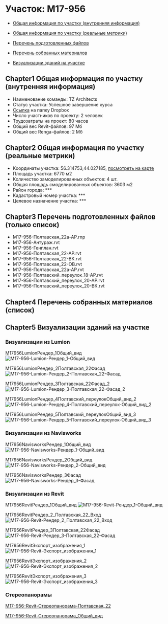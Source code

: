 # Участок: M17-956

* [Общая информация по участку (внутренняя информация)](#Chapter1)

* [Общая информация по участку (реальные метрики)](#Chapter2)

* [Перечень подготовленных файлов](#Chapter3)

* [Перечень собранных материалов](#Chapter4)

* [Визуализации зданий на участке](#Chapter5)

## <a id="test">Chapter1</a> Общая информация по участку (внутренняя информация)
+ Наименование команды: TZ Architects
+ Статус участка: Успешное завершение курса
+ [Ссылка](https://www.dropbox.com/sh/wvvgv1nw1iqred9/AADgIpu2TIMs0o6HNElTD0ava/M17_956?dl=0) на папку Dropbox
+ Число участников по проекту: 2 человек
+ Трудозатраты на проект: 80 часов
+ Общий вес Revit-файлов: 97 Мб
+ Общий вес Renga-файлов: 2 Мб
## <a id="test">Chapter2</a> Общая информация по участку (реальные метрики)
+ Координаты участка: 56.314753,44.027185, [посмотреть на карте]("yandex.ru/maps/47/nizhny-novgorod/?ll=56.314753%2C44.027185&z=19")
+ Площадь участка: 6770 м2
+ Количество замоделированных объектов: 4 шт.
+ Общая площадь смоделированных объектов: 3603 м2
+ Район города: *** 
+ Кадастровый номер участка: *** 
+ Целевое назначение участка: *** 
## <a id="test">Chapter3</a> Перечень подготовленных файлов (только список)
+ M17-956-Полтавская_22а-АР.rnp
+ М17-956-Антураж.rvt
+ М17-956-Генплан.rvt
+ М17-956-Полтавская_22-АР.rvt
+ М17-956-Полтавская_22-ВК.rvt
+ М17-956-Полтавская_22-ОВ.rvt
+ М17-956-Полтавская_22а-АР.rvt
+ М17-956-Полтавский_переулок_18-АР.rvt
+ М17-956-Полтавский_переулок_20-АР.rvt
+ М17-956-Полтавский_переулок_20-ВК.rvt
## <a id="test">Chapter4</a> Перечень собранных материалов (список)
## <a id="test">Chapter5</a> Визуализации зданий на участке
### Визуализации из Lumion
M17956LumionРендер_1Общий_вид
![M17-956-Lumion-Рендер_1-Общий_вид](/Images/M17_956/M17-956-Lumion-Рендер_1-Общий_вид_Compressed.jpg)

M17956LumionРендер_2Полтавская_22Фасад
![M17-956-Lumion-Рендер_2-Полтавская_22-Фасад](/Images/M17_956/M17-956-Lumion-Рендер_2-Полтавская_22-Фасад_Compressed.jpg)

M17956LumionРендер_3Полтавская_22Фасад_2
![M17-956-Lumion-Рендер_3-Полтавская_22-Фасад_2](/Images/M17_956/M17-956-Lumion-Рендер_3-Полтавская_22-Фасад_2_Compressed.jpg)

M17956LumionРендер_4Полтавский_переулокОбщий_вид_2
![M17-956-Lumion-Рендер_4-Полтавский_переулок-Общий_вид_2](/Images/M17_956/M17-956-Lumion-Рендер_4-Полтавский_переулок-Общий_вид_2_Compressed.jpg)

M17956LumionРендер_5Полтавский_переулокОбщий_вид_3
![M17-956-Lumion-Рендер_5-Полтавский_переулок-Общий_вид_3](/Images/M17_956/M17-956-Lumion-Рендер_5-Полтавский_переулок-Общий_вид_3_Compressed.jpg)

### Визуализации из Navisworks
M17956NavisworksРендер_1Общий_вид
![M17-956-Navisworks-Рендер_1-Общий_вид](/Images/M17_956/M17-956-Navisworks-Рендер_1-Общий_вид_Compressed.jpg)

M17956NavisworksРендер_2Общий_вид
![M17-956-Navisworks-Рендер_2-Общий_вид](/Images/M17_956/M17-956-Navisworks-Рендер_2-Общий_вид_Compressed.jpg)

M17956NavisworksРендер_3Фасад
![M17-956-Navisworks-Рендер_3-Фасад](/Images/M17_956/M17-956-Navisworks-Рендер_3-Фасад_Compressed.jpg)

### Визуализации из Revit
М17956RevitРендер_1Общий_вид
![М17-956-Revit-Рендер_1-Общий_вид](/Images/M17_956/М17-956-Revit-Рендер_1-Общий_вид_Compressed.jpg)

М17956RevitРендер_2_Полтавская_22_Вход
![М17-956-Revit-Рендер_2_Полтавская_22_Вход](/Images/M17_956/М17-956-Revit-Рендер_2_Полтавская_22_Вход_Compressed.jpg)

М17956RevitРендер_3Полтавская_22Фасад
![М17-956-Revit-Рендер_3-Полтавская_22-Фасад](/Images/M17_956/М17-956-Revit-Рендер_3-Полтавская_22-Фасад_Compressed.jpg)

М17956RevitЭкспорт_изображения_1
![М17-956-Revit-Экспорт_изображения_1](/Images/M17_956/М17-956-Revit-Экспорт_изображения_1_Compressed.jpg)

М17956RevitЭкспорт_изображения_2
![М17-956-Revit-Экспорт_изображения_2](/Images/M17_956/М17-956-Revit-Экспорт_изображения_2_Compressed.jpg)

М17956RevitЭкспорт_изображения_3
![М17-956-Revit-Экспорт_изображения_3](/Images/M17_956/М17-956-Revit-Экспорт_изображения_3_Compressed.jpg)

### Стереопанорамы
[M17-956-Revit-Стереопанорама-Полтавская_22](https://pano.autodesk.com/pano.html?url=jpgs/42c25322-0ca6-4bb6-a96c-16d65d76d7a2&version=2)

[M17-956-Revit-Стереопанорама_Общий_вид](https://pano.autodesk.com/pano.html?url=jpgs/0c836d7a-bcea-43f9-b418-7561f00171be&version=2)

